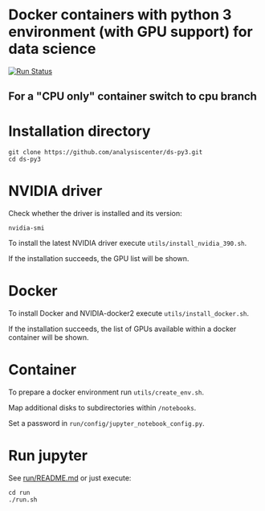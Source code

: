 # Docker containers with python 3 environment (with GPU support) for data science

[![Run Status](https://api.shippable.com/projects/58ac7334500f1b1000f99e94/badge?branch=gpu)](https://app.shippable.com/projects/58ac7334500f1b1000f99e94)

## For a "CPU only" container switch to **cpu** branch


# Installation directory
```
git clone https://github.com/analysiscenter/ds-py3.git
cd ds-py3
```

# NVIDIA driver
Check whether the driver is installed and its version:
```
nvidia-smi
```

To install the latest NVIDIA driver execute `utils/install_nvidia_390.sh`.

If the installation succeeds, the GPU list will be shown.

# Docker
To install Docker and NVIDIA-docker2 execute `utils/install_docker.sh`.

If the installation succeeds, the list of GPUs available within a docker container will be shown.


# Container
To prepare a docker environment run `utils/create_env.sh`.

Map additional disks to subdirectories within `/notebooks`.

Set a password in `run/config/jupyter_notebook_config.py`.


# Run jupyter
See [run/README.md](run/README.md) or just execute:
```
cd run
./run.sh
```
